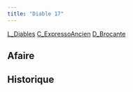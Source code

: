 ```yaml
---
title: "Diable 17"
---
```


[L_Diables](notes/equipements/L_Diables.md) [C_ExpressoAncien](notes/equipements/consommables/C_ExpressoAncien.md) [D_Brocante](notes/departements/D_Brocante.md)

## Afaire 

## Historique